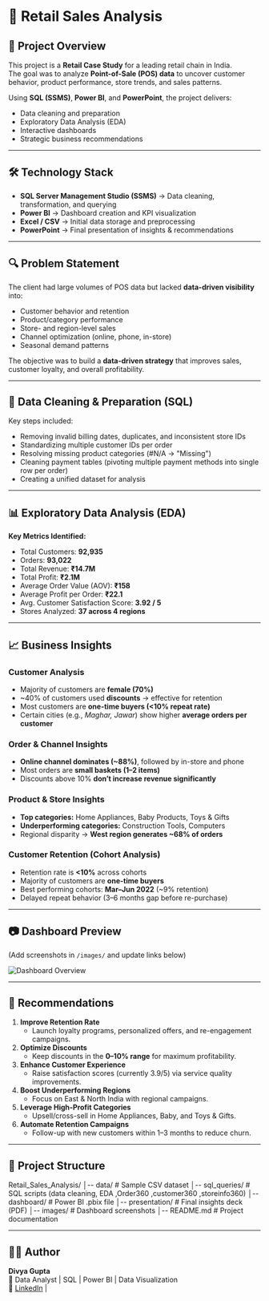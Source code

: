 # 🛒 Retail Sales Analysis

## 📌 Project Overview
This project is a **Retail Case Study** for a leading retail chain in India.  
The goal was to analyze **Point-of-Sale (POS) data** to uncover customer behavior, product performance, store trends, and sales patterns.  

Using **SQL (SSMS)**, **Power BI**, and **PowerPoint**, the project delivers:
- Data cleaning and preparation
- Exploratory Data Analysis (EDA)
- Interactive dashboards
- Strategic business recommendations

---

## 🛠️ Technology Stack
- **SQL Server Management Studio (SSMS)** → Data cleaning, transformation, and querying  
- **Power BI** → Dashboard creation and KPI visualization  
- **Excel / CSV** → Initial data storage and preprocessing  
- **PowerPoint** → Final presentation of insights & recommendations  

---

## 🔍 Problem Statement
The client had large volumes of POS data but lacked **data-driven visibility** into:
- Customer behavior and retention
- Product/category performance
- Store- and region-level sales
- Channel optimization (online, phone, in-store)
- Seasonal demand patterns  

The objective was to build a **data-driven strategy** that improves sales, customer loyalty, and overall profitability.

---

## 🔧 Data Cleaning & Preparation (SQL)
Key steps included:
- Removing invalid billing dates, duplicates, and inconsistent store IDs  
- Standardizing multiple customer IDs per order  
- Resolving missing product categories (#N/A → "Missing")  
- Cleaning payment tables (pivoting multiple payment methods into single row per order)  
- Creating a unified dataset for analysis  

---

## 📊 Exploratory Data Analysis (EDA)
**Key Metrics Identified:**
- Total Customers: **92,935**
- Orders: **93,022**
- Total Revenue: **₹14.7M**
- Total Profit: **₹2.1M**
- Average Order Value (AOV): **₹158**
- Average Profit per Order: **₹22.1**
- Avg. Customer Satisfaction Score: **3.92 / 5**
- Stores Analyzed: **37 across 4 regions**

---

## 📈 Business Insights
### Customer Analysis
- Majority of customers are **female (70%)**  
- ~40% of customers used **discounts** → effective for retention  
- Most customers are **one-time buyers (<10% repeat rate)**  
- Certain cities (e.g., *Maghar, Jawar*) show higher **average orders per customer**

### Order & Channel Insights
- **Online channel dominates (~88%)**, followed by in-store and phone  
- Most orders are **small baskets (1–2 items)**  
- Discounts above 10% **don’t increase revenue significantly**  

### Product & Store Insights
- **Top categories:** Home Appliances, Baby Products, Toys & Gifts  
- **Underperforming categories:** Construction Tools, Computers  
- Regional disparity → **West region generates ~68% of orders**  

### Customer Retention (Cohort Analysis)
- Retention rate is **<10%** across cohorts  
- Majority of customers are **one-time buyers**  
- Best performing cohorts: **Mar–Jun 2022** (~9% retention)  
- Delayed repeat behavior (3–6 months gap before re-purchase)  

---

## 📷 Dashboard Preview
(Add screenshots in `/images/` and update links below)

![Dashboard Overview](https://app.powerbi.com/groups/me/reports/b4499f89-c417-4f67-bb20-7819fc517590/bd697bc135a107d7e84b?experience=power-bi)  
  

---

## 🚀 Recommendations
1. **Improve Retention Rate**  
   - Launch loyalty programs, personalized offers, and re-engagement campaigns.  
2. **Optimize Discounts**  
   - Keep discounts in the **0–10% range** for maximum profitability.  
3. **Enhance Customer Experience**  
   - Raise satisfaction scores (currently 3.9/5) via service quality improvements.  
4. **Boost Underperforming Regions**  
   - Focus on East & North India with regional campaigns.  
5. **Leverage High-Profit Categories**  
   - Upsell/cross-sell in Home Appliances, Baby, and Toys & Gifts.  
6. **Automate Retention Campaigns**  
   - Follow-up with new customers within 1–3 months to reduce churn.  

---

## 📁 Project Structure
Retail_Sales_Analysis/
│-- data/ # Sample CSV dataset
│-- sql_queries/ # SQL scripts (data cleaning, EDA ,Order360 ,customer360 ,storeinfo360)
│-- dashboard/ # Power BI .pbix file
│-- presentation/ # Final insights deck (PDF)
│-- images/ # Dashboard screenshots
│-- README.md # Project documentation

---

## 👩‍💻 Author
**Divya Gupta**  
📌 Data Analyst | SQL | Power BI | Data Visualization  
🔗 [LinkedIn](https://www.linkedin.com/in/divya-gupta-20bb16299/) |
